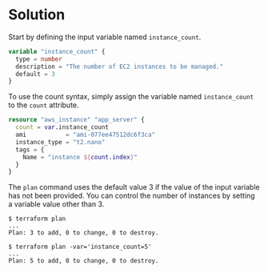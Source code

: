 # Solution

Start by defining the input variable named `instance_count`.

```terraform
variable "instance_count" {
  type = number
  description = "The number of EC2 instances to be managed."
  default = 3
}
```

To use the count syntax, simply assign the variable named `instance_count` to the `count` attribute.

```terraform
resource "aws_instance" "app_server" {
  count = var.instance_count
  ami           = "ami-077ee47512dc6f3ca"
  instance_type = "t2.nano"
  tags = {
    Name = "instance ${count.index}"
  }
}
```

The `plan` command uses the default value 3 if the value of the input variable has not been provided. You can control the number of instances by setting a variable value other than 3.

```
$ terraform plan
...
Plan: 3 to add, 0 to change, 0 to destroy.

$ terraform plan -var='instance_count=5'
...
Plan: 5 to add, 0 to change, 0 to destroy.
```
